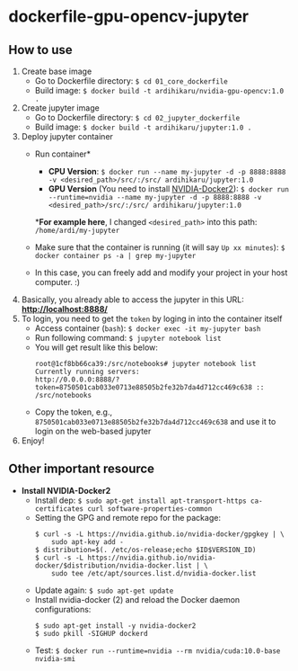 # dockerfile-gpu-opencv-jupyter

## How to use
1. Create base image
    - Go to Dockerfile directory: `$ cd 01_core_dockerfile`
    - Build image: `$ docker build -t ardihikaru/nvidia-gpu-opencv:1.0 .`
2. Create jupyter image
    - Go to Dockerfile directory: `$ cd 02_jupyter_dockerfile`
    - Build image: `$ docker build -t ardihikaru/jupyter:1.0 .`
3. Deploy jupyter container
    - Run container*
        - **CPU Version**: `$ docker run --name my-jupyter -d -p 8888:8888 -v <desired_path>/src/:/src/ ardihikaru/jupyter:1.0`
        - **GPU Version** (You need to install [NVIDIA-Docker2](https://cnvrg.io/how-to-setup-docker-and-nvidia-docker-2-0-on-ubuntu-18-04/)): 
            `$ docker run --runtime=nvidia --name my-jupyter -d -p 8888:8888 -v <desired_path>/src/:/src/ ardihikaru/jupyter:1.0`
    
        ***For example here**, I changed `<desired_path>` into this path: `/home/ardi/my-jupyter`
    - Make sure that the container is running (it will say `Up xx minutes`):
        `$ docker container ps -a | grep my-jupyter`
    - In this case, you can freely add and modify your project in your host computer. :)
 4. Basically, you already able to access the jupyter in this URL: **[http://localhost:8888/](http://localhost:8888/)**
 5. To login, you need to get the `token` by loging in into the container itself
    - Access container (`bash`): `$ docker exec -it my-jupyter bash`
    - Run following command: `$ jupyter notebook list`
    - You will get result like this below:
        ```
        root@1cf8bb66ca39:/src/notebooks# jupyter notebook list
        Currently running servers:
        http://0.0.0.0:8888/?token=8750501cab033e0713e88505b2fe32b7da4d712cc469c638 :: /src/notebooks
        ```
    - Copy the token, e.g., `8750501cab033e0713e88505b2fe32b7da4d712cc469c638` and use it to login on the web-based jupyter
 6. Enjoy!
 
 ## Other important resource
 - **Install NVIDIA-Docker2**
    - Install dep: `$ sudo apt-get install apt-transport-https ca-certificates curl software-properties-common`
    - Setting the GPG and remote repo for the package:
        ```
        $ curl -s -L https://nvidia.github.io/nvidia-docker/gpgkey | \
            sudo apt-key add - 
        $ distribution=$(. /etc/os-release;echo $ID$VERSION_ID) 
        $ curl -s -L https://nvidia.github.io/nvidia-docker/$distribution/nvidia-docker.list | \
            sudo tee /etc/apt/sources.list.d/nvidia-docker.list
        ```
    - Update again: `$ sudo apt-get update`
    - Install nvidia-docker (2) and reload the Docker daemon configurations:
        ```
        $ sudo apt-get install -y nvidia-docker2
        $ sudo pkill -SIGHUP dockerd
        ```
    - Test: `$ docker run --runtime=nvidia --rm nvidia/cuda:10.0-base nvidia-smi`
